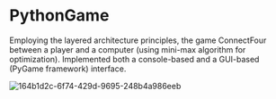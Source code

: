 # PythonGame

Employing the layered architecture principles, the game ConnectFour between a player and a computer (using mini-max algorithm for optimization). Implemented both a console-based and a GUI-based (PyGame framework) interface.





![164b1d2c-6f74-429d-9695-248b4a986eeb](https://user-images.githubusercontent.com/72076037/145271207-d47ef3c7-2161-428f-808b-88fce43421bf.jpg)
